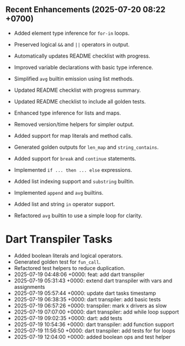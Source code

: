 ## Recent Enhancements (2025-07-20 08:22 +0700)
- Added element type inference for `for-in` loops.
- Preserved logical `&&` and `||` operators in output.
- Automatically updates README checklist with progress.

- Improved variable declarations with basic type inference.
- Simplified `avg` builtin emission using list methods.
- Updated README checklist with progress summary.

- Updated README checklist to include all golden tests.
- Enhanced type inference for lists and maps.
- Removed version/time helpers for simpler output.

- Added support for map literals and method calls.
- Generated golden outputs for `len_map` and `string_contains`.

- Added support for `break` and `continue` statements.
- Implemented `if ... then ... else` expressions.
- Added list indexing support and `substring` builtin.
- Implemented `append` and `avg` builtins.
- Added list and string `in` operator support.
- Refactored `avg` builtin to use a simple loop for clarity.

# Dart Transpiler Tasks
- Added boolean literals and logical operators.
- Generated golden test for `fun_call`.
- Refactored test helpers to reduce duplication.
- 2025-07-19 04:48:06 +0000: feat: add dart transpiler
- 2025-07-19 05:31:43 +0000: extend dart transpiler with vars and assignments
- 2025-07-19 05:57:44 +0000: update dart tasks timestamp
- 2025-07-19 06:38:35 +0000: dart transpiler: add basic tests
- 2025-07-19 06:57:26 +0000: transpiler: mark x drivers as slow
- 2025-07-19 07:07:00 +0000: dart transpiler: add while loop support
- 2025-07-19 09:02:35 +0000: dart: add tests
- 2025-07-19 10:54:36 +0000: dart transpiler: add function support
- 2025-07-19 11:56:50 +0000: dart transpiler: add tests for for loops
- 2025-07-19 12:04:00 +0000: added boolean ops and test helper

